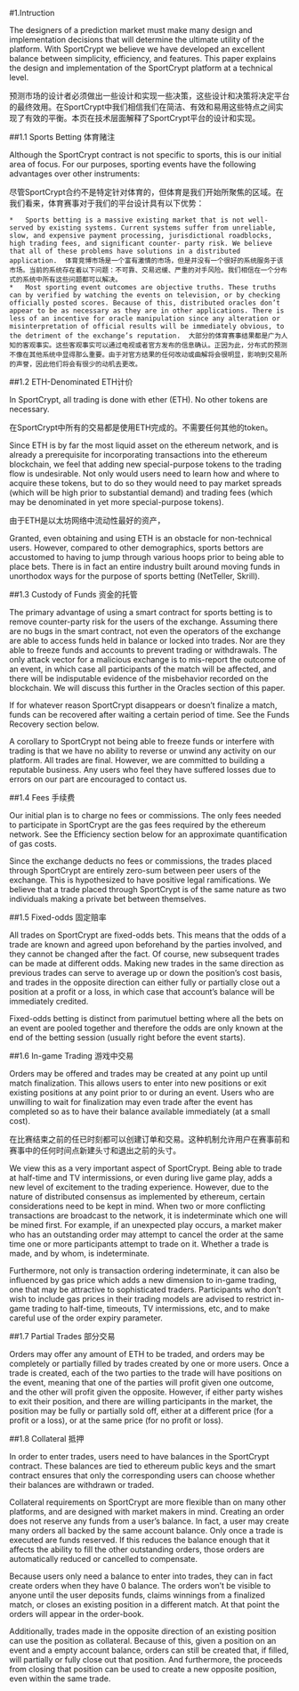 #1.Intruction

The designers of a prediction market must make many design and implementation decisions that will determine the ultimate utility of the platform. With SportCrypt we believe we have developed an excellent balance between simplicity, efficiency, and features. This paper explains the design and implementation of the SportCrypt platform at a technical level.

预测市场的设计者必须做出一些设计和实现一些决策，这些设计和决策将决定平台的最终效用。在SportCrypt中我们相信我们在简洁、有效和易用这些特点之间实现了有效的平衡。本页在技术层面解释了SportCrypt平台的设计和实现。

##1.1 Sports Betting 体育赌注

Although the SportCrypt contract is not specific to sports, this is our initial area of focus. For our purposes, sporting events have the following advantages over other instruments:

尽管SportCrypt合约不是特定针对体育的，但体育是我们开始所聚焦的区域。在我们看来，体育赛事对于我们的平台设计具有以下优势：

	*	Sports betting is a massive existing market that is not well-served by existing systems. Current systems suffer from unreliable, slow, and expensive payment processing, jurisdictional roadblocks, high trading fees, and significant counter- party risk. We believe that all of these problems have solutions in a distributed application.  体育竞博市场是一个富有激情的市场，但是并没有一个很好的系统服务于该市场。当前的系统存在着以下问题：不可靠、交易迟缓、严重的对手风险。我们相信在一个分布式的系统中所有这些问题都可以解决。
	*	Most sporting event outcomes are objective truths. These truths can by verified by watching the events on television, or by checking officially posted scores. Because of this, distributed oracles don’t appear to be as necessary as they are in other applications. There is less of an incentive for oracle manipulation since any alteration or misinterpretation of official results will be immediately obvious, to the detriment of the exchange’s reputation.  大部分的体育赛事结果都是广为人知的客观事实。这些客观事实可以通过电视或者官方发布的信息确认。正因为此，分布式的预测不像在其他系统中显得那么重要。由于对官方结果的任何改动或曲解将会很明显，影响到交易所的声誉，因此他们将会有很少的动机去更改。

##1.2 ETH-Denominated ETH计价

In SportCrypt, all trading is done with ether (ETH). No other tokens are necessary.

在SportCrypt中所有的交易都是使用ETH完成的。不需要任何其他的token。

Since ETH is by far the most liquid asset on the ethereum network, and is already a prerequisite for incorporating transactions into the ethereum blockchain, we feel that adding new special-purpose tokens to the trading flow is undesirable. Not only would users need to learn how and where to acquire these tokens, but to do so they would need to pay market spreads (which will be high prior to substantial demand) and trading fees (which may be denominated in yet more special-purpose tokens).

由于ETH是以太坊网络中流动性最好的资产，

Granted, even obtaining and using ETH is an obstacle for non-technical users. However, compared to other demographics, sports bettors are accustomed to having to jump through various hoops prior to being able to place bets. There is in fact an entire industry built around moving funds in unorthodox ways for the purpose of sports betting (NetTeller, Skrill).

##1.3 Custody of Funds 资金的托管

The primary advantage of using a smart contract for sports betting is to remove counter-party risk for the users of the exchange. Assuming there are no bugs in the
smart contract, not even the operators of the exchange are able to access funds held in balance or locked into trades. Nor are they able to freeze funds and accounts to prevent trading or withdrawals. The only attack vector for a malicious exchange is to mis-report the outcome of an event, in which case all participants of the match will be affected, and there will be indisputable evidence of the misbehavior recorded on the blockchain. We will discuss this further in the Oracles section of this paper.

If for whatever reason SportCrypt disappears or doesn’t finalize a match, funds can be recovered after waiting a certain period of time. See the Funds Recovery section below.

A corollary to SportCrypt not being able to freeze funds or interfere with trading is that we have no ability to reverse or unwind any activity on our platform. All trades are final. However, we are committed to building a reputable business. Any users who feel they have suffered losses due to errors on our part are encouraged to contact us.

##1.4 Fees 手续费

Our initial plan is to charge no fees or commissions. The only fees needed to participate in SportCrypt are the gas fees required by the ethereum network. See the Efficiency section below for an approximate quantification of gas costs.

Since the exchange deducts no fees or commissions, the trades placed through SportCrypt are entirely zero-sum between peer users of the exchange. This is hypothesized to have positive legal ramifications. We believe that a trade placed through SportCrypt is of the same nature as two individuals making a private bet between themselves.

##1.5 Fixed-odds 固定赔率

All trades on SportCrypt are fixed-odds bets. This means that the odds of a trade are known and agreed upon beforehand by the parties involved, and they cannot be changed after the fact. Of course, new subsequent trades can be made at different odds. Making new trades in the same direction as previous trades can serve to average up or down the position’s cost basis, and trades in the opposite direction can either fully or partially close out a position at a profit or a loss, in which case that account’s balance will be immediately credited.

Fixed-odds betting is distinct from parimutuel betting where all the bets on an event are pooled together and therefore the odds are only known at the end of the betting session (usually right before the event starts).

##1.6 In-game Trading 游戏中交易

Orders may be offered and trades may be created at any point up until match finalization. This allows users to enter into new positions or exit existing positions at any point prior to or during an event. Users who are unwilling to wait for finalization may even trade after the event has completed so as to have their balance available immediately (at a small cost).

在比赛结束之前的任已时刻都可以创建订单和交易。这种机制允许用户在赛事前和赛事中的任何时间点新建头寸和退出之前的头寸。

We view this as a very important aspect of SportCrypt. Being able to trade at half-time and TV intermissions, or even during live game play, adds a new level of excitement to the trading experience. However, due to the nature of distributed consensus as implemented by ethereum, certain considerations need to be kept in mind. When two or more conflicting transactions are broadcast to the network, it is indeterminate which one will be mined first. For example, if an unexpected play occurs, a market maker who has an outstanding order may attempt to cancel the order at the same time one or more participants attempt to trade on it. Whether a trade is made, and by whom, is indeterminate.

Furthermore, not only is transaction ordering indeterminate, it can also be influenced by gas price which adds a new dimension to in-game trading, one that may be attractive to sophisticated traders. Participants who don’t wish to include gas prices in their trading models are advised to restrict in-game trading to half-time, timeouts, TV intermissions, etc, and to make careful use of the order expiry parameter.

##1.7 Partial Trades 部分交易

Orders may offer any amount of ETH to be traded, and orders may be completely or partially filled by trades created by one or more users. Once a trade is created, each of the two parties to the trade will have positions on the event, meaning that one of the parties will profit given one outcome, and the other will profit given the opposite. However, if either party wishes to exit their position, and there are willing participants in the market, the position may be fully or partially sold off, either at a different price
(for a profit or a loss), or at the same price (for no profit or loss).

##1.8 Collateral 抵押

In order to enter trades, users need to have balances in the SportCrypt contract. These balances are tied to ethereum public keys and the smart contract ensures that only the corresponding users can choose whether their balances are withdrawn or traded.

Collateral requirements on SportCrypt are more flexible than on many other platforms, and are designed with market makers in mind. Creating an order does not reserve any funds from a user’s balance. In fact, a user may create many orders all backed by the same account balance. Only once a trade is executed are funds reserved. If this reduces the balance enough that it affects the ability to fill the other outstanding orders, those orders are automatically reduced or cancelled to compensate.

Because users only need a balance to enter into trades, they can in fact create orders when they have 0 balance. The orders won’t be visible to anyone until the user deposits funds, claims winnings from a finalized match, or closes an existing position in a different match. At that point the orders will appear in the order-book.

Additionally, trades made in the opposite direction of an existing position can use the position as collateral. Because of this, given a position on an event and a empty account balance, orders can still be created that, if filled, will partially or fully close out that position. And furthermore, the proceeds from closing that position can be used to create a new opposite position, even within the same trade.











